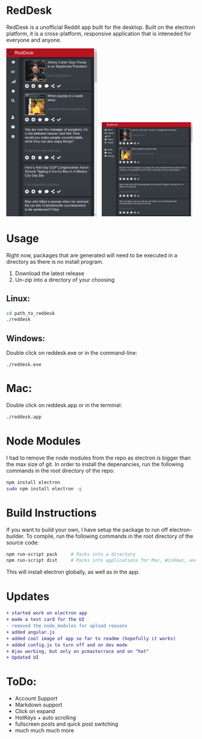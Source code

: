 <style>
    img
    {
        width: 48%;
        margin-right: 8px;
    }
    i
    {
        color: red;
    }
</style>
<link rel="stylesheet" href="library/fontawesome/css/all.css">



# <i class="fas fa-desktop"></i> RedDesk
RedDesk is a unofficial Reddit app built for the desktop. Built on the electron platform, it is a cross-platform, responsive application that is inteneded for everyone and anyone.

![img](readme/screenshot2.png)
![img](readme/screenshot.png)


# <i class="far fa-window-maximize"></i> Usage
Right now, packages that are generated will need to be executed in a directory as there is no install program.

1. Download the latest release
2. Un-zip into a directory of your choosing

## <i class="fab fa-linux"></i> Linux:

```bash
cd path_to_reddesk
./reddesk
```

## <i class="fab fa-windows"></i> Windows:

Double click on reddesk.exe or in the command-line:
```batch
./reddesk.exe
```

# <i class="fab fa-apple"></i> Mac: 

Double click on reddesk.app or in the terminal:
```bash
./reddesk.app
```


# <i class="fab fa-node-js"></i> Node Modules
I had to remove the node modules from the repo as electron is bigger than the max size of git. In order to install the depenancies, run the following commands in the root directory of the repo:

```bash
npm install electron
sudo npm install electron -g
```

# <i class="fas fa-tools"></i> Build Instructions
If you want to build your own, I have setup the package to run off electron-builder.
To compile, run the following commands in the root directory of the source code:
```bash
npm run-script pack     # Packs into a directory
npm run-script dist     # Packs into applications for Mac, Windows, and Linux.
```

This will install electron globally, as well as in the app.

# <i class="fas fa-pen"></i> Updates
```diff
+ started work on electron app
+ made a test card for the UI
- removed the node_modules for upload reasons
+ added angular.js
+ added cool image of app so far to readme (hopefully it works)
+ added config.js to turn off and on dev mode
+ Ajax working, but only on pcmasterrace and on "hot"
+ Updated UI
```

# <i class="fas fa-list"></i> ToDo:
- Account Support
- Markdown support
- Click on expand
- HotKeys + auto scrolling
- fullscreen posts and quick post switching
- much much much more